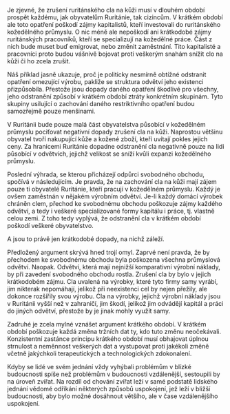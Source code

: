 Je zjevné, že zrušení ruritánského cla na kůži musí v dlouhém období prospět každému, jak obyvatelům Ruritánie, tak cizincům. V krátkém období ale toto opatření poškodí zájmy kapitalistů, kteří investovali do ruritánského kožedělného průmyslu. O nic méně ale nepoškodí ani krátkodobé zájmy ruritánských pracovníků, kteří se specializují na kožedělné práce. Část z nich bude muset buď emigrovat, nebo změnit zaměstnání. Tito kapitalisté a pracovníci proto budou vášnivě bojovat proti veškerým snahám snížit clo na kůži či ho zcela zrušit.

Náš příklad jasně ukazuje, proč je politicky nesmírně obtížné odstranit opatření omezující výrobu, pakliže se struktura odvětví jeho existenci přizpůsobila. Přestože jsou dopady daného opatření škodlivé pro všechny, jeho odstranění způsobí v krátkém období ztráty konkrétním skupinám. Tyto skupiny usilující o zachování daného restriktivního opatření budou samozřejmě pouze menšinami.

V Ruritánii bude pouze malá část obyvatelstva působící v kožedělném průmyslu pociťovat negativní dopady zrušení cla na kůži. Naprostou většinu obyvatel tvoří nakupující kůže a kožené zboží, kteří uvítají pokles jejich ceny. Za hranicemi Ruritánie dopadne odstranění cla negativně pouze na lidi působící v odvětvích, jejichž velikost se sníží kvůli expanzi kožedělného průmyslu.

Poslední výhrada, se kterou přicházejí odpůrci svobodného obchodu, spočívá v následujícím. Je pravda, že na zachování cla na kůži mají zájem pouze ti obyvatelé Ruritánie, kteří pracují v kožedělném průmyslu. Každý je ovšem zaměstnán v nějakém výrobním odvětví. Je-li každý domácí výrobek chráněn clem, přechod ke svobodnému obchodu poškozuje zájmy každého odvětví, a tedy i veškeré specializované formy kapitálu i práce, tj. vlastně celou zemi. Z toho tedy vyplývá, že odstranění cla v krátkém období poškodí veškeré obyvatelstvo.

A jsou to právě jen krátkodobé dopady, na nichž záleží.

Předložený argument skrývá hned trojí omyl. Zaprvé není pravda, že by přechodem ke svobodnému obchodu byla poškozena všechna průmyslová odvětví. Naopak. Odvětví, která mají nejnižší komparativní výrobní náklady, by při zavedení svobodného obchodu rostla. Zrušení cla by bylo v jejich krátkodobém zájmu. Cla uvalená na výrobky, které tyto firmy samy vyrábí, jim nikterak nepomáhají, jelikož při neexistenci cel by nejen přežily, ale dokonce rozšířily svou výrobu. Cla na výrobky, jejichž výrobní náklady jsou v Ruritánii vyšší než v zahraničí, jim škodí, jelikož jim odvádějí kapitál a práci do jiných odvětví, přestože by je jinak mohly využít samy.

Zadruhé je zcela mylné vznášet argument krátkého období. V krátkém období poškozuje každá změna tržních dat ty, kdo tuto změnu neočekávali. Konzistentní zastánce principu krátkého období musí obhajovat úplnou strnulost a neměnnost veškerých dat a vystupovat proti jakékoli změně včetně jakýchkoli terapeutických a technologických zdokonalení.

Kdyby se lidé ve svém jednání vždy vyhýbali problémům v blízké budoucnosti spíše než problémům v budoucnosti vzdálenější, sestoupili by na úroveň zvířat. Na rozdíl od chování zvířat leží v samé podstatě lidského jednání vědomé odříkání některých způsobů uspokojení, jež leží v bližší budoucnosti, aby bylo možné dosáhnout většího, ale v čase vzdálenějšího uspokojení.